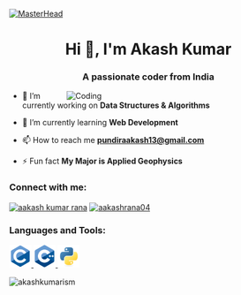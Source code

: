 [![MasterHead](https://c.tenor.com/_i9AUV0dv_0AAAAC/welcome-banner.gif)](https://akashkumarism.io)
<h1 align="center">Hi 👋, I'm Akash Kumar</h1>
<h3 align="center">A passionate coder from India</h3>
<img align="right" alt="Coding" width="400" src="https://i.pinimg.com/originals/ef/2d/b0/ef2db0885d94fd149a4b7914923bb2a3.gif">

- 🔭 I’m currently working on **Data Structures & Algorithms**

- 🌱 I’m currently learning **Web Development**

- 📫 How to reach me **pundiraakash13@gmail.com**

- ⚡ Fun fact **My Major is Applied Geophysics**

<h3 align="left">Connect with me:</h3>
<p align="left">
<a href="https://linkedin.com/in/aakash kumar rana" target="blank"><img align="center" src="https://raw.githubusercontent.com/rahuldkjain/github-profile-readme-generator/master/src/images/icons/Social/linked-in-alt.svg" alt="aakash kumar rana" height="30" width="40" /></a>
<a href="https://instagram.com/aakashrana04" target="blank"><img align="center" src="https://raw.githubusercontent.com/rahuldkjain/github-profile-readme-generator/master/src/images/icons/Social/instagram.svg" alt="aakashrana04" height="30" width="40" /></a>
</p>

<h3 align="left">Languages and Tools:</h3>
<p align="left"> <a href="https://www.cprogramming.com/" target="_blank" rel="noreferrer"> <img src="https://raw.githubusercontent.com/devicons/devicon/master/icons/c/c-original.svg" alt="c" width="40" height="40"/> </a> <a href="https://www.w3schools.com/cpp/" target="_blank" rel="noreferrer"> <img src="https://raw.githubusercontent.com/devicons/devicon/master/icons/cplusplus/cplusplus-original.svg" alt="cplusplus" width="40" height="40"/> </a> <a href="https://www.python.org" target="_blank" rel="noreferrer"> <img src="https://raw.githubusercontent.com/devicons/devicon/master/icons/python/python-original.svg" alt="python" width="40" height="40"/> </a> </p>

<p><img align="center" src="https://github-readme-stats.vercel.app/api/top-langs?username=akashkumarism&show_icons=true&locale=en&layout=compact" alt="akashkumarism" /></p>
